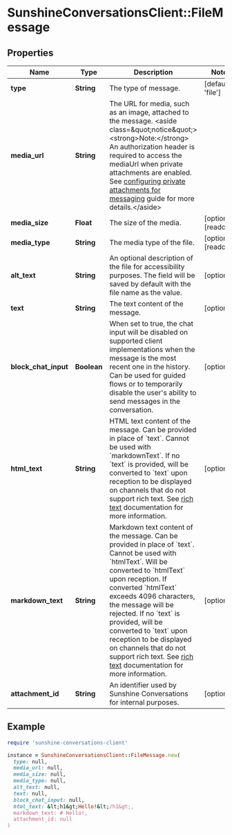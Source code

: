 # SunshineConversationsClient::FileMessage

## Properties

| Name | Type | Description | Notes |
| ---- | ---- | ----------- | ----- |
| **type** | **String** | The type of message. | [default to &#39;file&#39;] |
| **media_url** | **String** | The URL for media, such as an image, attached to the message. &lt;aside class&#x3D;\&quot;notice\&quot;&gt;&lt;strong&gt;Note:&lt;/strong&gt; An authorization header is required to access the mediaUrl when private attachments are enabled. See [configuring private attachments for messaging](https://developer.zendesk.com/documentation/zendesk-web-widget-sdks/messaging_private_attachments/) guide for more details.&lt;/aside&gt;  |  |
| **media_size** | **Float** | The size of the media. | [optional][readonly] |
| **media_type** | **String** | The media type of the file. | [optional][readonly] |
| **alt_text** | **String** | An optional description of the file for accessibility purposes. The field will be saved by default with the file name as the value. | [optional] |
| **text** | **String** | The text content of the message. | [optional] |
| **block_chat_input** | **Boolean** | When set to true, the chat input will be disabled on supported client implementations when the message is the most recent one in the history. Can be used for guided flows or to temporarily disable the user&#39;s ability to send messages in the conversation. | [optional] |
| **html_text** | **String** | HTML text content of the message. Can be provided in place of &#x60;text&#x60;. Cannot be used with &#x60;markdownText&#x60;. If no &#x60;text&#x60; is provided, will be converted to &#x60;text&#x60; upon reception to be displayed on channels that do not support rich text. See [rich text](https://developer.zendesk.com/documentation/conversations/messaging-platform/programmable-conversations/structured-messages/#rich-text) documentation for more information. | [optional] |
| **markdown_text** | **String** | Markdown text content of the message. Can be provided in place of &#x60;text&#x60;. Cannot be used with &#x60;htmlText&#x60;. Will be converted to &#x60;htmlText&#x60; upon reception. If converted &#x60;htmlText&#x60; exceeds 4096 characters, the message will be rejected. If no &#x60;text&#x60; is provided, will be converted to &#x60;text&#x60; upon reception to be displayed on channels that do not support rich text. See [rich text](https://developer.zendesk.com/documentation/conversations/messaging-platform/programmable-conversations/structured-messages/#rich-text) documentation for more information. | [optional] |
| **attachment_id** | **String** | An identifier used by Sunshine Conversations for internal purposes. | [optional] |

## Example

```ruby
require 'sunshine-conversations-client'

instance = SunshineConversationsClient::FileMessage.new(
  type: null,
  media_url: null,
  media_size: null,
  media_type: null,
  alt_text: null,
  text: null,
  block_chat_input: null,
  html_text: &lt;h1&gt;Hello!&lt;/h1&gt;,
  markdown_text: # Hello!,
  attachment_id: null
)
```


